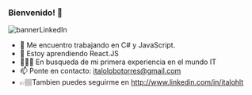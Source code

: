 ### Bienvenido! 👋

![bannerLinkedIn](https://user-images.githubusercontent.com/62452222/117540379-7e85c680-afe5-11eb-8a24-ac3114333bc0.jpg)


- 🔭 Me encuentro trabajando en C# y JavaScript.
- 🌱 Estoy aprendiendo React.JS
- 👨🏽‍💻 En busqueda de mi primera experiencia en el mundo IT
- 📫 Ponte en contacto: italolobotorres@gmail.com
- 👉🏽Tambien puedes seguirme en http://www.linkedin.com/in/italohlt

<script src="https://code.iconify.design/1/1.0.7/iconify.min.js"></script>
<span class="iconify" data-icon="grommet-icons:figma" data-inline="false"></span>
